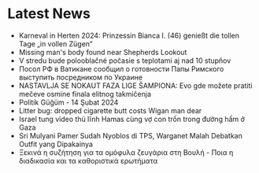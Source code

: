 # Latest News
-  Karneval in Herten 2024: Prinzessin Bianca I. (46) genießt die tollen Tage „in vollen Zügen“
-  Missing man's body found near Shepherds Lookout
-  V stredu bude polooblačné počasie s teplotami aj nad 10 stupňov
-  Посол РФ в Ватикане сообщил о готовности Папы Римского выступить посредником по Украине
-  NASTAVLJA SE NOKAUT FAZA LIGE ŠAMPIONA: Evo gde možete pratiti mečeve osmine finala elitnog takmičenja
-  Politik Güğüm - 14 Şubat 2024
-  Litter bug: dropped cigarette butt costs Wigan man dear
-  Israel tung video thủ lĩnh Hamas cùng vợ con trốn trong đường hầm ở Gaza
-  Sri Mulyani Pamer Sudah Nyoblos di TPS, Warganet Malah Debatkan Outfit yang Dipakainya
-  Ξεκινά η συζήτηση για τα ομόφυλα ζευγάρια στη Βουλή - Ποια η διαδικασία και τα καθοριστικά ερωτήματα
